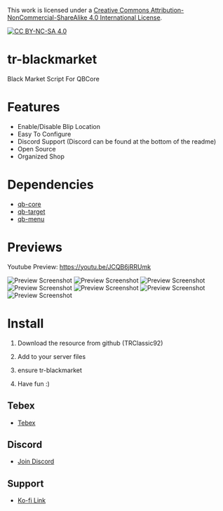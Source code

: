 This work is licensed under a [Creative Commons Attribution-NonCommercial-ShareAlike 4.0
International License][cc-by-nc-sa].

[![CC BY-NC-SA 4.0][cc-by-nc-sa-image]][cc-by-nc-sa]

[cc-by-nc-sa]: http://creativecommons.org/licenses/by-nc-sa/4.0/
[cc-by-nc-sa-image]: https://licensebuttons.net/l/by-nc-sa/4.0/88x31.png
[cc-by-nc-sa-shield]: https://img.shields.io/badge/License-CC%20BY--NC--SA%204.0-lightgrey.svg

# tr-blackmarket
Black Market Script For QBCore

# Features
- Enable/Disable Blip Location
- Easy To Configure
- Discord Support (Discord can be found at the bottom of the readme)
- Open Source
- Organized Shop

# Dependencies
- [qb-core](https://github.com/qbcore-framework/qb-core)
- [qb-target](https://github.com/qbcore-framework/qb-target)
- [qb-menu](https://github.com/qbcore-framework/qb-menu)

# Previews
Youtube Preview: https://youtu.be/JCQB6jRRUmk

![Preview Screenshot](https://i.imgur.com/0BJHHMi.jpeg)
![Preview Screenshot](https://i.imgur.com/buYQbVM.jpeg)
![Preview Screenshot](https://i.imgur.com/kpa0jjG.jpeg)
![Preview Screenshot](https://i.imgur.com/3SOpmc8.jpeg)
![Preview Screenshot](https://i.imgur.com/VdqppwB.jpeg)
![Preview Screenshot](https://i.imgur.com/AkzdFql.jpeg)
![Preview Screenshot](https://i.imgur.com/tugVZWZ.jpeg)


# Install

1. Download the resource from github (TRClassic92)

2. Add to your server files

3. ensure tr-blackmarket

4. Have fun :)

## Tebex
- [Tebex](https://trclassic.tebex.io/)

## Discord
- [Join Discord](https://discord.gg/vTCUWCnQSD)

## Support
- [Ko-fi Link](https://ko-fi.com/trclassic)
